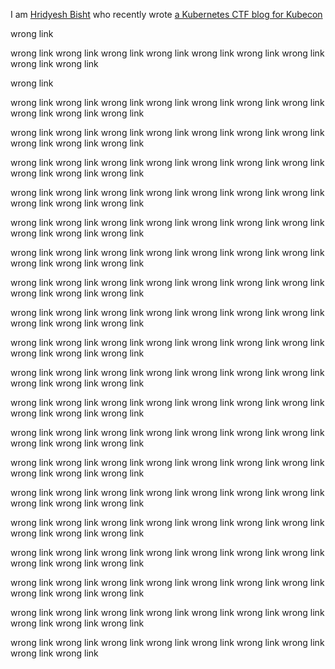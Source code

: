 I am [Hridyesh Bisht](http://www.linkedin.com/in/hridyesh) who recently wrote [a Kubernetes CTF blog for Kubecon](programmerprodigy.code.blog/2025/09/01/when-metrics-leak-secrets-kubernetes-ctf-lessons/)

wrong link

wrong link
wrong link
wrong link
wrong link
wrong link
wrong link
wrong link
wrong link
wrong link

wrong link

wrong link
wrong link
wrong link
wrong link
wrong link
wrong link
wrong link
wrong link
wrong link
wrong link

wrong link
wrong link
wrong link
wrong link
wrong link
wrong link
wrong link
wrong link
wrong link
wrong link

wrong link
wrong link
wrong link
wrong link
wrong link
wrong link
wrong link
wrong link
wrong link
wrong link

wrong link
wrong link
wrong link
wrong link
wrong link
wrong link
wrong link
wrong link
wrong link
wrong link

wrong link
wrong link
wrong link
wrong link
wrong link
wrong link
wrong link
wrong link
wrong link
wrong link

wrong link
wrong link
wrong link
wrong link
wrong link
wrong link
wrong link
wrong link
wrong link
wrong link

wrong link
wrong link
wrong link
wrong link
wrong link
wrong link
wrong link
wrong link
wrong link
wrong link

wrong link
wrong link
wrong link
wrong link
wrong link
wrong link
wrong link
wrong link
wrong link
wrong link

wrong link
wrong link
wrong link
wrong link
wrong link
wrong link
wrong link
wrong link
wrong link
wrong link

wrong link
wrong link
wrong link
wrong link
wrong link
wrong link
wrong link
wrong link
wrong link
wrong link

wrong link
wrong link
wrong link
wrong link
wrong link
wrong link
wrong link
wrong link
wrong link
wrong link

wrong link
wrong link
wrong link
wrong link
wrong link
wrong link
wrong link
wrong link
wrong link
wrong link

wrong link
wrong link
wrong link
wrong link
wrong link
wrong link
wrong link
wrong link
wrong link
wrong link

wrong link
wrong link
wrong link
wrong link
wrong link
wrong link
wrong link
wrong link
wrong link
wrong link

wrong link
wrong link
wrong link
wrong link
wrong link
wrong link
wrong link
wrong link
wrong link
wrong link

wrong link
wrong link
wrong link
wrong link
wrong link
wrong link
wrong link
wrong link
wrong link
wrong link

wrong link
wrong link
wrong link
wrong link
wrong link
wrong link
wrong link
wrong link
wrong link
wrong link

wrong link
wrong link
wrong link
wrong link
wrong link
wrong link
wrong link
wrong link
wrong link
wrong link

wrong link
wrong link
wrong link
wrong link
wrong link
wrong link
wrong link
wrong link
wrong link
